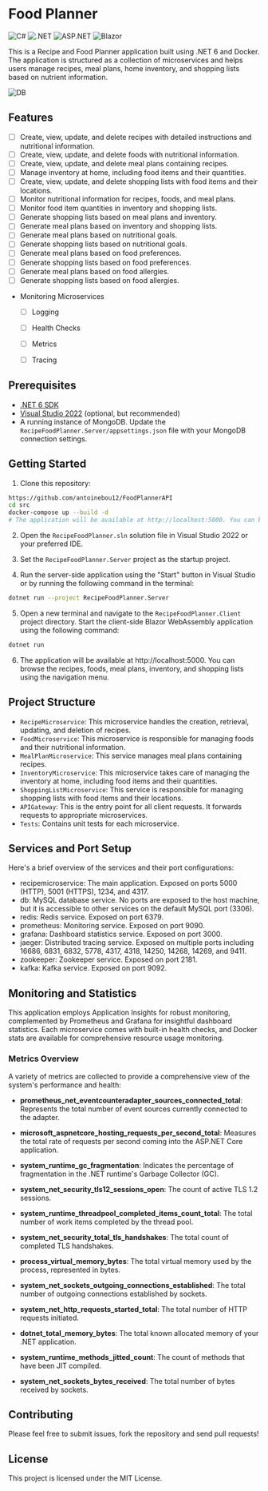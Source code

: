 # Food Planner

![C#](https://img.shields.io/badge/C%23-239120?logo=c-sharp&logoColor=white)
![.NET](https://img.shields.io/badge/.NET-5C2D91?logo=.net&logoColor=white)
![ASP.NET](https://img.shields.io/badge/ASP.NET-5C2D91?logo=.net&logoColor=white)
![Blazor](https://img.shields.io/badge/Blazor-5C2D91?logo=.net&logoColor=white)

This is a Recipe and Food Planner application built using .NET 6 and Docker. The application is structured as a collection of microservices and helps users manage recipes, meal plans, home inventory, and shopping lists based on nutrient information.

![DB](http://www.plantuml.com/plantuml/dpng/fLHHRnCn37w_Ns7w2De4xwZQ49gej0t4U4TfubxDSicH-0PLjV_El6kF-AfeI3oTy_cpVPzZvoApIJnqldd5M-mGrdx0Fb7WfkcDlJSjmk8hMkeHRiYcc34zaCK5x1i0wqtES70B0F3cy_e7Mbuv-4vkHEuuKMY1YJqgn66sYNgc64RycZA_NuKseICCl0IQxAmOcTDW9Kueq-70kHquaPnNOHCXbASYoVWFIs3J7k9MWR7517t2_Xjrg54Ru_qf-joE81dWiPawybS2x9NYO8u9hdmq33y74vXufqX38DRv2i6md_q0OtyxT6jCrTPAgiVYEgzYTDNB56VjAfKC1LZ3sCQqU_a2b2vDt9UTiSR7H9XBh4-HaK89RGphgBIEsvrBXdNeXgH31P27rcWWEXgwasRTeF7mnPjGxPWmX53lsdMqndyqZ23RncBD7HXS0SjyIjebT6ZyRBZ40VjP0fbCSADHPXbtSmb9lfXFvAt20mQEQLULDp4k-LFiAci-rPFnMJ5sIzWShDdV7md7F786uVxhMkYs_Uuf6PaWEPwekzl6lfTO-RUgmYDBI2_8AwcZJ3gLg4Z_ALLYHAv817ymT3b5qSzDvfZmThwiXhBNo2zSPsADzTjT9clyfNC9yoWHOAhwWRolDqkDv06AmzeZSEIdd5qS0i-2SzasTxpBSO1XyMu1PsUmU7j-_dfHlAyr__HUQe9yzAlJIFlgtccvTG61dtqpV2pMp7P6awOLQ8v6MLwmHasa3fuFb-9MabK9QdQgLPyikUtc0eCREly7)

## Features

- [ ] Create, view, update, and delete recipes with detailed instructions and nutritional information.
- [ ] Create, view, update, and delete foods with nutritional information.
- [ ] Create, view, update, and delete meal plans containing recipes.
- [ ] Manage inventory at home, including food items and their quantities.
- [ ] Create, view, update, and delete shopping lists with food items and their locations.
- [ ] Monitor nutritional information for recipes, foods, and meal plans.
- [ ] Monitor food item quantities in inventory and shopping lists.
- [ ] Generate shopping lists based on meal plans and inventory.
- [ ] Generate meal plans based on inventory and shopping lists.
- [ ] Generate meal plans based on nutritional goals.
- [ ] Generate shopping lists based on nutritional goals.
- [ ] Generate meal plans based on food preferences.
- [ ] Generate shopping lists based on food preferences.
- [ ] Generate meal plans based on food allergies.
- [ ] Generate shopping lists based on food allergies.

- Monitoring Microservices
  - [ ] Logging
  - [ ] Health Checks
  - [ ] Metrics
  - [ ] Tracing


## Prerequisites

- [.NET 6 SDK](https://dotnet.microsoft.com/download/dotnet/6.0)
- [Visual Studio 2022](https://visualstudio.microsoft.com/vs/) (optional, but recommended)
- A running instance of MongoDB. Update the `RecipeFoodPlanner.Server/appsettings.json` file with your MongoDB connection settings.

## Getting Started

1. Clone this repository:

```bash
https://github.com/antoinebou12/FoodPlannerAPI
cd src
docker-compose up --build -d
# The application will be available at http://localhost:5000. You can browse the recipes, foods, meal plans, inventory, and shopping lists using the navigation menu.
```

2. Open the `RecipeFoodPlanner.sln` solution file in Visual Studio 2022 or your preferred IDE.

3. Set the `RecipeFoodPlanner.Server` project as the startup project.

4. Run the server-side application using the "Start" button in Visual Studio or by running the following command in the terminal:

```bash
dotnet run --project RecipeFoodPlanner.Server
```

5. Open a new terminal and navigate to the `RecipeFoodPlanner.Client` project directory. Start the client-side Blazor WebAssembly application using the following command:

```bash
dotnet run
```

6. The application will be available at http://localhost:5000. You can browse the recipes, foods, meal plans, inventory, and shopping lists using the navigation menu.

## Project Structure

- `RecipeMicroservice`: This microservice handles the creation, retrieval, updating, and deletion of recipes.
- `FoodMicroservice`: This microservice is responsible for managing foods and their nutritional information.
- `MealPlanMicroservice`: This service manages meal plans containing recipes.
- `InventoryMicroservice`: This microservice takes care of managing the inventory at home, including food items and their quantities.
- `ShoppingListMicroservice`: This service is responsible for managing shopping lists with food items and their locations.
- `APIGateway`: This is the entry point for all client requests. It forwards requests to appropriate microservices.
- `Tests`: Contains unit tests for each microservice.


## Services and Port Setup
Here's a brief overview of the services and their port configurations:

- recipemicroservice: The main application. Exposed on ports 5000 (HTTP), 5001 (HTTPS), 1234, and 4317.
- db: MySQL database service. No ports are exposed to the host machine, but it is accessible to other services on the default MySQL port (3306).
- redis: Redis service. Exposed on port 6379.
- prometheus: Monitoring service. Exposed on port 9090.
- grafana: Dashboard statistics service. Exposed on port 3000.
- jaeger: Distributed tracing service. Exposed on multiple ports including 16686, 6831, 6832, 5778, 4317, 4318, 14250, 14268, 14269, and 9411.
- zookeeper: Zookeeper service. Exposed on port 2181.
- kafka: Kafka service. Exposed on port 9092.

## Monitoring and Statistics

This application employs Application Insights for robust monitoring, complemented by Prometheus and Grafana for insightful dashboard statistics. Each microservice comes with built-in health checks, and Docker stats are available for comprehensive resource usage monitoring.

### Metrics Overview

A variety of metrics are collected to provide a comprehensive view of the system's performance and health:

- **prometheus_net_eventcounteradapter_sources_connected_total**: Represents the total number of event sources currently connected to the adapter.

- **microsoft_aspnetcore_hosting_requests_per_second_total**: Measures the total rate of requests per second coming into the ASP.NET Core application.

- **system_runtime_gc_fragmentation**: Indicates the percentage of fragmentation in the .NET runtime's Garbage Collector (GC).

- **system_net_security_tls12_sessions_open**: The count of active TLS 1.2 sessions.

- **system_runtime_threadpool_completed_items_count_total**: The total number of work items completed by the thread pool.

- **system_net_security_total_tls_handshakes**: The total count of completed TLS handshakes.

- **process_virtual_memory_bytes**: The total virtual memory used by the process, represented in bytes.

- **system_net_sockets_outgoing_connections_established**: The total number of outgoing connections established by sockets.

- **system_net_http_requests_started_total**: The total number of HTTP requests initiated.

- **dotnet_total_memory_bytes**: The total known allocated memory of your .NET application.

- **system_runtime_methods_jitted_count**: The count of methods that have been JIT compiled.

- **system_net_sockets_bytes_received**: The total number of bytes received by sockets.



## Contributing

Please feel free to submit issues, fork the repository and send pull requests!

## License

This project is licensed under the MIT License.
